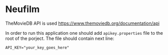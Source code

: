 # Neufilm

TheMovieDB API is used https://www.themoviedb.org/documentation/api

In order to run this application one should add `apikey.properties` file to the root of the porject. The file should contain next line:

`API_KEY="your_key_goes_here"`
